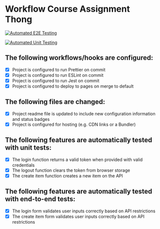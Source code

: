 # Workflow Course Assignment Thong

[![Automated E2E Testing](https://github.com/norbadboy/workflow-thong/actions/workflows/e2e-test.yml/badge.svg?branch=master)](https://github.com/norbadboy/workflow-thong/actions/workflows/e2e-test.yml)

[![Automated Unit Testing](https://github.com/norbadboy/workflow-thong/actions/workflows/unit-test.yml/badge.svg?branch=master)](https://github.com/norbadboy/workflow-thong/actions/workflows/unit-test.yml)

## The following workflows/hooks are configured:

- [x] Project is configured to run Prettier on commit
- [x] Project is configured to run ESLint on commit
- [x] Project is configured to run Jest on commit
- [x] Project is configured to deploy to pages on merge to default

## The following files are changed:

- [x] Project readme file is updated to include new configuration information and status badges
- [x] Project is configured for hosting (e.g. CDN links or a Bundler)

## The following features are automatically tested with unit tests:

- [x] The login function returns a valid token when provided with valid credentials
- [x] The logout function clears the token from browser storage
- [x] The create item function creates a new item on the API

## The following features are automatically tested with end-to-end tests:

- [x] The login form validates user inputs correctly based on API restrictions
- [x] The create item form validates user inputs correctly based on API restrictions

